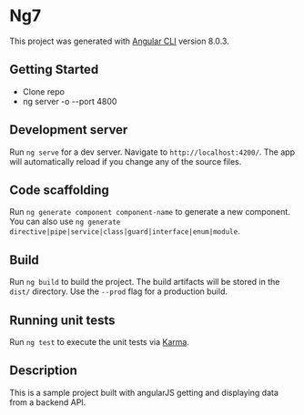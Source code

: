 # Ng7

This project was generated with [Angular CLI](https://github.com/angular/angular-cli) version 8.0.3.

## Getting Started

- Clone repo
- ng server -o --port 4800

## Development server

Run `ng serve` for a dev server. Navigate to `http://localhost:4200/`. The app will automatically reload if you change any of the source files.

## Code scaffolding

Run `ng generate component component-name` to generate a new component. You can also use `ng generate directive|pipe|service|class|guard|interface|enum|module`.

## Build

Run `ng build` to build the project. The build artifacts will be stored in the `dist/` directory. Use the `--prod` flag for a production build.

## Running unit tests

Run `ng test` to execute the unit tests via [Karma](https://karma-runner.github.io).

## Description

This is a sample project built with angularJS getting and displaying data from a backend API.
